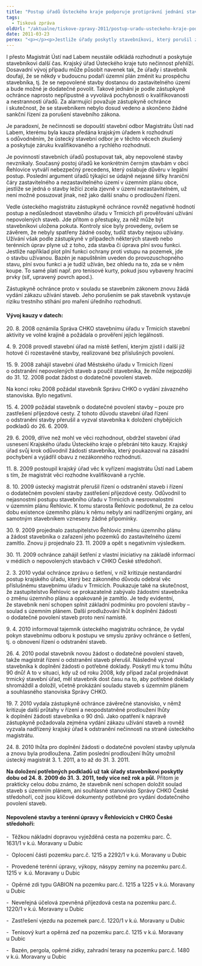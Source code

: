 ```yaml
---
title: "Postup úřadů Ústeckého kraje podporuje protiprávní jednání stavebníka"
tags:
  - Tisková zpráva
oldUrl: "/aktualne/tiskove-zpravy-2011/postup-uradu-usteckeho-kraje-podporuje-protipravni-jednani-stavebnika"
date: 2011-03-23
perex: "<p></p><p>Jestliže úřady poskytly stavebníkovi, který porušil zákon, již rok a půl času, aby mohl doplnit svoji žádost o dodatečné povolení staveb, fakticky tak tolerují protiprávnost. Už od roku 2008 je přitom známo, že černé stavby v Řehlovicích v CHKO České středohoří není možné povolit, protože nesplňují základní podmínky – soulad s územním plánem a souhlasné stanovisko Správy CHKO. </p>"
---
```


<!-- imported from the old website -->

<p>I přesto Magistrát Ústí nad Labem neustále odkládá rozhodnutí a poskytuje stavebníkovi další čas. Krajský úřad Ústeckého kraje tuto nečinnost přehlíží. Dosavadní vývoj případu může působit navenek tak, že úřady i stavebník doufají, že se někdy v budoucnu podaří územní plán změnit ku prospěchu stavebníka, tj. že se nepovolené stavby dostanou do zastavitelného území a bude možné je dodatečné povolit. Takové jednání je podle zástupkyně ochránce naprosto nepřípustné a vyvolává pochybnosti o kvalifikovanosti a nestrannosti úřadů. Za alarmující považuje zástupkyně ochránce i skutečnost, že se stavebníkem nebylo dosud vedeno a skončeno žádné sankční řízení za porušení stavebního zákona.</p><p>Je paradoxní, že nečinnosti se dopouští stavební odbor Magistrátu Ústí nad Labem, kterému byla kauza předána krajským úřadem k rozhodnutí s odůvodněním, že ústecký stavební odbor je v těchto věcech zkušený a poskytuje záruku kvalifikovaného a rychlého rozhodnutí.</p><p>Je povinností stavebních úřadů postupovat tak, aby nepovolené stavby nevznikaly. Současný postoj úřadů ke konkrétním černým stavbám v obci Řehlovice vytváří nebezpečný precedens, který oslabuje důvěru v legální postup. Poslední argument úřadů týkající se údajně nejasné šířky hraniční čáry zastavitelného a nezastavitelného území v územním plánu obce, jestliže se jedná o stavby ležící zcela zjevně v území nezastavitelném, už není možné posuzovat jinak, než jako další snahu o prodloužení řízení.</p><p>Vedle ústeckého magistrátu zástupkyně ochránce rovněž negativně hodnotí postup a nedůslednost stavebního úřadu v Trmicích při prověřování užívání nepovolených staveb. Jde přitom o přestupky, za něž může být stavebníkovi uložena pokuta. Kontroly sice byly provedeny, ovšem se závěrem, že nebyly spatřeny žádné osoby, tudíž stavby nejsou užívány. Užívání však podle zástupkyně v případech některých staveb nebo terénních úprav plyne už z toho, zda stavba či úprava plní svou funkci. Jestliže například plot plní funkci ochrany proti vstupu na pozemek, jde o stavbu užívanou. Bazén je napuštěním uveden do provozuschopného stavu, plní svou funkci a je tudíž užíván, bez ohledu na to, zda se v něm koupe. To samé platí např. pro tenisové kurty, pokud jsou vybaveny hracími prvky (síť, upravený povrch apod.). </p><p>Zástupkyně ochránce proto v souladu se stavebním zákonem znovu žádá vydání zákazu užívání staveb. Jeho porušením se pak stavebník vystavuje riziku trestního stíhání pro maření úředního rozhodnutí.</p><h4>Vývoj kauzy v datech:</h4><p>20. 8. 2008 oznámila Správa CHKO stavebnímu úřadu v Trmicích stavební aktivity ve volné krajině a požádala o prověření jejich legálnosti.</p><p>4. 9. 2008 provedl stavební úřad na místě šetření, kterým zjistil i další již hotové či rozestavěné stavby, realizované bez příslušných povolení.</p><p>15. 9. 2008 zahájil stavební úřad Městského úřadu v Trmicích řízení o odstranění nepovolených staveb a poučil stavebníka, že může nejpozději do 31. 12. 2008 podat žádost o dodatečné povolení staveb.</p><p>Na konci roku 2008 požádal stavebník Správu CHKO o vydání závazného stanoviska. Bylo negativní.</p><p>15. 4. 2009 požádal stavebník o dodatečné povolení stavby – pouze pro zastřešení příjezdové cesty. Z tohoto důvodu stavební úřad řízení o odstranění stavby přerušil a vyzval stavebníka k doložení chybějících podkladů do 26. 6. 2009.</p><p>29. 6. 2009, dříve než mohl ve věci rozhodnout, obdržel stavební úřad usnesení Krajského úřadu Ústeckého kraje o přebrání této kauzy. Krajský úřad svůj krok odůvodnil žádostí stavebníka, který poukazoval na zásadní pochybení a vyjádřil obavu z nezákonného rozhodnutí.</p><p>11. 8. 2009 postoupil krajský úřad věc k vyřízení magistrátu Ústí nad Labem s tím, že magistrát věci rozhodne kvalifikovaně a rychle.</p><p>8. 10. 2009 ústecký magistrát přerušil řízení o odstranění staveb i řízení o dodatečném povolení stavby zastřešení příjezdové cesty. Odůvodnil to nejasnostmi postupu stavebního úřadu v Trmicích a nesrovnalostmi v územním plánu Řehlovic. K tomu starosta Řehlovic podotknul, že za celou dobu existence územního plánu k němu nebyly ani nadřízenými orgány, ani samotným stavebníkem vzneseny žádné připomínky.</p><p>30. 9. 2009 projednalo zastupitelstvo Řehlovic změnu územního plánu a žádost stavebníka o zařazení jeho pozemků do zastavitelného území zamítlo. Znovu ji projednalo 23. 11. 2009 a opět s negativním výsledkem. </p><p>30. 11. 2009 ochránce zahájil šetření z vlastní iniciativy na základě informací v médiích o nepovolených stavbách v CHKO České středohoří.</p><p>2. 3. 2010 vydal ochránce zprávu o šetření, v níž kritizuje nestandardní postup krajského úřadu, který bez zákonného důvodu odebral věc příslušnému stavebnímu úřadu v Trmicích. Poukazuje také na skutečnost, že zastupitelstvo Řehlovic se prokazatelně zabývalo žádostmi stavebníka o změnu územního plánu a opakovaně je zamítlo. Je tedy evidentní, že stavebník není schopen splnit základní podmínku pro povolení stavby – soulad s územním plánem. Další prodlužování lhůt k doplnění žádosti o dodatečné povolení staveb proto není namístě.</p><p>9. 4. 2010 informoval tajemník ústeckého magistrátu ochránce, že vydal pokyn stavebnímu odboru k postupu ve smyslu zprávy ochránce o šetření, tj. o obnovení řízení o odstranění staveb.</p><p>26. 4. 2010 podal stavebník novou žádost o dodatečné povolení staveb, takže magistrát řízení o odstranění staveb přerušil. Následně vyzval stavebníka k doplnění žádosti o potřebné doklady. Poskytl mu k tomu lhůtu 90 dnů! A to v situaci, kdy už od roku 2008, kdy případ začal projednávat trmický stavební úřad, měl stavebník dost času na to, aby potřebné doklady shromáždil a doložil, včetně prokázání souladu staveb s územním plánem a souhlasného stanoviska Správy CHKO.</p><p>19. 7. 2010 vydala zástupkyně ochránce závěrečné stanovisko, v němž kritizuje další průtahy v řízení a neopodstatněné prodloužení lhůty k doplnění žádosti stavebníka o 90 dnů. Jako opatření k nápravě zástupkyně požadovala zejména vydání zákazu užívání staveb a rovněž vyzvala nadřízený krajský úřad k odstranění nečinnosti na straně ústeckého magistrátu.</p><p>24. 8. 2010 lhůta pro doplnění žádosti o dodatečné povolení stavby uplynula a znovu byla prodloužena. Zatím poslední prodloužení lhůty umožnil ústecký magistrát 3. 1. 2011, a to až do 31. 3. 2011.</p><p><b>Na doložení potřebných podkladů už tak úřady stavebníkovi poskytly dobu od 24. 8. 2009 do 31. 3. 2011, tedy více než rok a půl.</b> Přitom je prakticky celou dobu známo, že stavebník není schopen doložit soulad staveb s územním plánem, ani souhlasné stanovisko Správy CHKO České středohoří, což jsou klíčové dokumenty potřebné pro vydání dodatečného povolení staveb.</p><h4>Nepovolené stavby a terénní úpravy v Řehlovicích v CHKO České středohoří:</h4><p>-  Těžkou nákladní dopravou vyježděná cesta na pozemku parc. Č. 1631/1 v k.ú. Moravany u Dubic</p><p>-  Oplocení části pozemku parc.č. 1215 a 2292/1 v k.ú. Moravany u Dubic</p><p>-  Provedené terénní úpravy, výkopy, násypy zeminy na pozemku parc.č. 1215 v  k.ú. Moravany u Dubic</p><p>-  Opěrné zdi typu GABION na pozemku parc.č. 1215 a 1225 v k.ú. Moravany u Dubic</p><p>-  Neveřejná účelová zpevněná příjezdová cesta na pozemku parc.č. 1220/1 v k.ú. Moravany u Dubic</p><p>-  Zastřešení vjezdu na pozemek parc.č. 1220/1 v k.ú. Moravany u Dubic</p><p>-  Tenisový kurt a opěrná zeď na pozemku parc.č. 1215 v k.ú. Moravany u Dubic</p><p>-  Bazén, pergola, opěrné zídky, zahradní terasy na pozemku parc.č. 1480 v k.ú. Moravany u Dubic</p>
